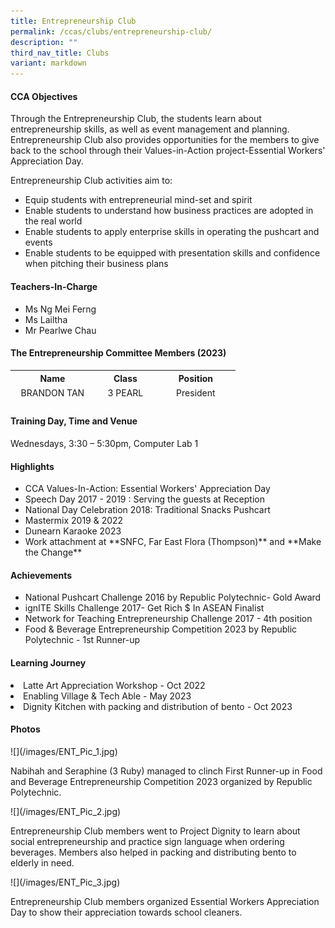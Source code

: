 ```yaml
---
title: Entrepreneurship Club
permalink: /ccas/clubs/entrepreneurship-club/
description: ""
third_nav_title: Clubs
variant: markdown
---
```

<h4>CCA Objectives</h4>
<p>Through the Entrepreneurship Club, the students learn about entrepreneurship skills, as well as event management and planning. Entrepreneurship Club also provides opportunities for the members to give back to the school through their Values-in-Action project-Essential Workers' Appreciation Day.&nbsp;</p>
<p>Entrepreneurship Club activities aim to:&nbsp;</p>
<ul>
<li>Equip students with entrepreneurial mind-set and spirit&nbsp;</li>
<li>Enable students to understand how business practices are adopted in the real world&nbsp;</li>
<li>Enable students to apply enterprise skills in operating the pushcart and events&nbsp;</li>
<li>Enable students to be equipped with presentation skills and confidence when pitching their business plans&nbsp;</li>
</ul>
<h4>Teachers-In-Charge</h4>
<ul>
<li>Ms Ng Mei Ferng</li>
<li>Ms Lailtha</li>
<li>Mr Pearlwe Chau</li>
</ul>
<h4>The Entrepreneurship Committee Members (2023)</h4>
<table style="height: 54px;">
<tbody>
<tr style="height: 18px;">
<th style="text-align: center; height: 18px; width: 120.812px;">Name</th>
<th style="text-align: center; height: 18px; width: 84.1562px;">Class</th>
<th style="text-align: center; height: 18px; width: 112.844px;">Position</th>
</tr>
<tr style="height: 18px;">
<td style="text-align: center; height: 18px; width: 120.812px;">BRANDON TAN</td>
<td style="text-align: center; height: 18px; width: 84.1562px;">3 PEARL</td>
<td style="text-align: center; height: 18px; width: 112.844px;">President</td>
</tr>
<tr style="height: 18px;">
<td style="height: 18px; width: 120.812px; text-align: center;">YANG YIK HONG&nbsp;</td>
<td style="height: 18px; width: 84.1562px; text-align: center;">3 DIAMOND</td>
<td style="height: 18px; width: 112.844px; text-align: center;">Vice President</td>
</tr>
</tbody>
</table>
<h4>Training Day, Time and Venue</h4>
<p>Wednesdays, 3:30 – 5:30pm, Computer Lab 1</p>
<h4>Highlights</h4>
<ul>
<li>CCA Values-In-Action: Essential Workers' Appreciation Day</li>
<li>Speech Day 2017 - 2019 : Serving the guests at Reception</li>
<li>National Day Celebration 2018: Traditional Snacks Pushcart</li>
<li>Mastermix 2019 &amp; 2022</li>
<li>Dunearn Karaoke 2023</li>
<li>Work attachment at **SNFC, Far East Flora (Thompson)** and **Make the Change**</li>
</ul>
<h4>Achievements</h4>
<ul>
<li>National Pushcart Challenge 2016 by Republic Polytechnic- Gold Award</li>
<li>ignITE Skills Challenge 2017- Get Rich $ In ASEAN Finalist</li>
<li>Network for Teaching Entrepreneurship Challenge 2017 - 4th position</li>
<li>Food &amp; Beverage Entrepreneurship Competition 2023 by Republic Polytechnic - 1st Runner-up</li>
</ul>
<h4>Learning Journey</h4>

<li>Latte Art Appreciation Workshop - Oct 2022</li>
<li>Enabling Village &amp; Tech Able - May 2023</li>
<li>Dignity Kitchen with packing and distribution of bento - Oct 2023</li>

<h4>Photos</h4>
![](/images/ENT_Pic_1.jpg)<p>Nabihah and Seraphine (3 Ruby) managed to clinch First Runner-up in Food and Beverage Entrepreneurship Competition 2023 organized by Republic Polytechnic.</p>
![](/images/ENT_Pic_2.jpg)<p>Entrepreneurship Club members went to Project Dignity to learn about social entrepreneurship and practice sign language when ordering beverages. Members also helped in packing and distributing bento to elderly in need.</p>
![](/images/ENT_Pic_3.jpg)<p>Entrepreneurship Club members organized Essential Workers Appreciation Day to show their appreciation towards school cleaners.</p>